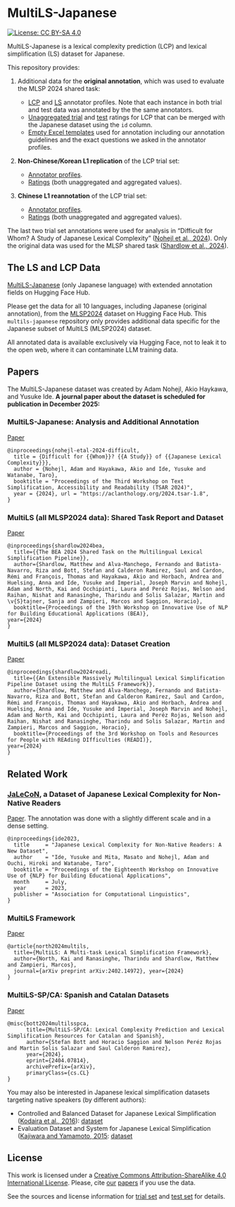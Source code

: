 # MultiLS-Japanese
[![License: CC BY-SA 4.0](https://img.shields.io/badge/License-CC_BY--SA_4.0-lightgrey.svg)](https://creativecommons.org/licenses/by-sa/4.0/)

MultiLS-Japanese is a lexical complexity prediction (LCP) and lexical simplification (LS) dataset for Japanese.

This repository provides:

1. Additional data for the **original annotation**, which was used to evaluate the MLSP 2024 shared task:
    - [LCP](annotator_profiles/lcp_profiles.tsv) and [LS](annotator_profiles/ls_profiles.tsv) annotator profiles. Note that each instance in both trial and test data was annotated by the the same annotators.
    - [Unaggregated trial](data/lcp_unaggregated_trial.tsv) and [test]((data/lcp_unaggregated_test.tsv)) ratings for LCP that can be merged with the Japanese dataset using the `id` column.
    - [Empty Excel templates](annotation_templates) used for annotation including our annotation guidelines and the exact questions we asked in the annotator profiles.

2. **Non-Chinese/Korean L1 replication** of the LCP trial set:
    - [Annotator profiles](annotator_profiles/replication_lcp_profiles.tsv).
    - [Ratings](data/replication_lcp_trial.tsv) (both unaggregated and aggregated values).

3. **Chinese L1 reannotation** of the LCP trial set:
    - [Annotator profiles](annotator_profiles/chinese_l1_lcp_profiles.tsv).
    - [Ratings](data/chinese_l1_lcp_trial.tsv) (both unaggregated and aggregated values).

The last two trial set annotations were used for analysis in “Difficult for Whom? A Study of Japanese Lexical Complexity” ([Nohejl et al., 2024](https://aclanthology.org/2024.tsar-1.8)). Only the original data was used for the MLSP shared task ([Shardlow et al., 2024](https://aclanthology.org/2024.bea-1.51)).

## The LS and LCP Data

[MultiLS-Japanese](https://huggingface.co/datasets/naist-nlp/multils-japanese) (only Japanese language) with extended annotation fields on Hugging Face Hub.

Please get the data for all 10 languages, including Japanese (original annotation), from the [MLSP2024](https://huggingface.co/datasets/MLSP2024/MLSP2024) dataset on Hugging Face Hub. This `multils-japanese` repository only provides additional data specific for the Japanese subset of MultiLS (MLSP2024) dataset.

All annotated data is available exclusively via Hugging Face, not to leak it to the open web, where it can contaminate LLM training data.

## Papers

The MultiLS-Japanese dataset was created by Adam Nohejl, Akio Haykawa, and Yusuke Ide. **A journal paper about the dataset is scheduled for publication in December 2025:**

### MultiLS-Japanese: Analysis and Additional Annotation 

[Paper](https://aclanthology.org/2024.tsar-1.8)
```
@inproceedings{nohejl-etal-2024-difficult,
  title = {Difficult for {{Whom}}? {{A Study}} of {{Japanese Lexical Complexity}}},
  author = {Nohejl, Adam and Hayakawa, Akio and Ide, Yusuke and Watanabe, Taro},
  booktitle = "Proceedings of the Third Workshop on Text Simplification, Accessibility and Readability (TSAR 2024)",
  year = {2024}, url = "https://aclanthology.org/2024.tsar-1.8",
}
```

### MultiLS (all MLSP2024 data): Shared Task Report and Dataset
[Paper](https://aclanthology.org/2024.bea-1.51)
```
@inproceedings{shardlow2024bea,
  title={{The BEA 2024 Shared Task on the Multilingual Lexical Simplification Pipeline}},
  author={Shardlow, Matthew and Alva-Manchego, Fernando and Batista-Navarro, Riza and Bott, Stefan and Calderon Ramirez, Saul and Cardon, Rémi and François, Thomas and Hayakawa, Akio and Horbach, Andrea and Huelsing, Anna and Ide, Yusuke and Imperial, Joseph Marvin and Nohejl, Adam and North, Kai and Occhipinti, Laura and Peréz Rojas, Nelson and Raihan, Nishat and Ranasinghe, Tharindu and Solis Salazar, Martin and \v{S}tajner, Sanja and Zampieri, Marcos and Saggion, Horacio},
  booktitle={Proceedings of the 19th Workshop on Innovative Use of NLP for Building Educational Applications (BEA)},
year={2024}
}
```

### MultiLS (all MLSP2024 data): Dataset Creation
[Paper](https://aclanthology.org/2024.readi-1.4)
```
@inproceedings{shardlow2024readi,
  title={{An Extensible Massively Multilingual Lexical Simplification Pipeline Dataset using the MultiLS Framework}},
  author={Shardlow, Matthew and Alva-Manchego, Fernando and Batista-Navarro, Riza and Bott, Stefan and Calderon Ramirez, Saul and Cardon, Rémi and François, Thomas and Hayakawa, Akio and Horbach, Andrea and Huelsing, Anna and Ide, Yusuke and Imperial, Joseph Marvin and Nohejl, Adam and North, Kai and Occhipinti, Laura and Peréz Rojas, Nelson and Raihan, Nishat and Ranasinghe, Tharindu and Solis Salazar, Martin and Zampieri, Marcos and Saggion, Horacio},
  booktitle={Proceedings of the 3rd Workshop on Tools and Resources for People with REAding DIfficulties (READI)},
year={2024}
}
```

## Related Work

### [JaLeCoN](https://github.com/naist-nlp/jalecon), a Dataset of Japanese Lexical Complexity for Non-Native Readers

[Paper](https://aclanthology.org/2023.bea-1.40). The annotation was done with a slightly different scale and in a dense setting.

```
@inproceedings{ide2023,
  title     = "Japanese Lexical Complexity for Non-Native Readers: A New Dataset",
  author    = "Ide, Yusuke and Mita, Masato and Nohejl, Adam and Ouchi, Hiroki and Watanabe, Taro",
  booktitle = "Proceedings of the Eighteenth Workshop on Innovative Use of {NLP} for Building Educational Applications",
  month     = July,
  year      = 2023,
  publisher = "Association for Computational Linguistics",
}
```

### MultiLS Framework

[Paper](https://arxiv.org/abs/2402.14972)

```
@article{north2024multils,
  title={MultiLS: A Multi-task Lexical Simplification Framework},
  author={North, Kai and Ranasinghe, Tharindu and Shardlow, Matthew and Zampieri, Marcos},
  journal={arXiv preprint arXiv:2402.14972}, year={2024}
}
```

### MultiLS-SP/CA: Spanish and Catalan Datasets

[Paper](https://arxiv.org/abs/2404.07814)

```
@misc{bott2024multilsspca,
      title={MultiLS-SP/CA: Lexical Complexity Prediction and Lexical Simplification Resources for Catalan and Spanish},
      author={Stefan Bott and Horacio Saggion and Nelson Peréz Rojas and Martin Solis Salazar and Saul Calderon Ramirez},
      year={2024},
      eprint={2404.07814},
      archivePrefix={arXiv},
      primaryClass={cs.CL}
}
```

You may also be interested in Japanese lexical simplification datasets targeting native speakers (by different authors):

- Controlled and Balanced Dataset for Japanese Lexical Simplification ([Kodaira et al., 2016](https://aclanthology.org/P16-3001)): [dataset](https://github.com/KodairaTomonori/EvaluationDataset)
- Evaluation Dataset and System for Japanese Lexical Simplification ([Kajiwara and Yamamoto, 2015](http://www.aclweb.org/anthology/P15-3006): [dataset](https://www.jnlp.org/GengoHouse/snow/e4)



## License

This work is licensed under a [Creative Commons Attribution-ShareAlike 4.0 International License][cc-by-sa]. Please, cite [our](https://aclanthology.org/2024.tsar-1.8) [papers](https://aclanthology.org/2024.bea-1.51) if you use the data.

See the sources and license information for [trial set](LICENSE_trial.md) and [test set](LICENSE_test.md) for details.

[cc-by-sa]: https://creativecommons.org/licenses/by-sa/4.0/

